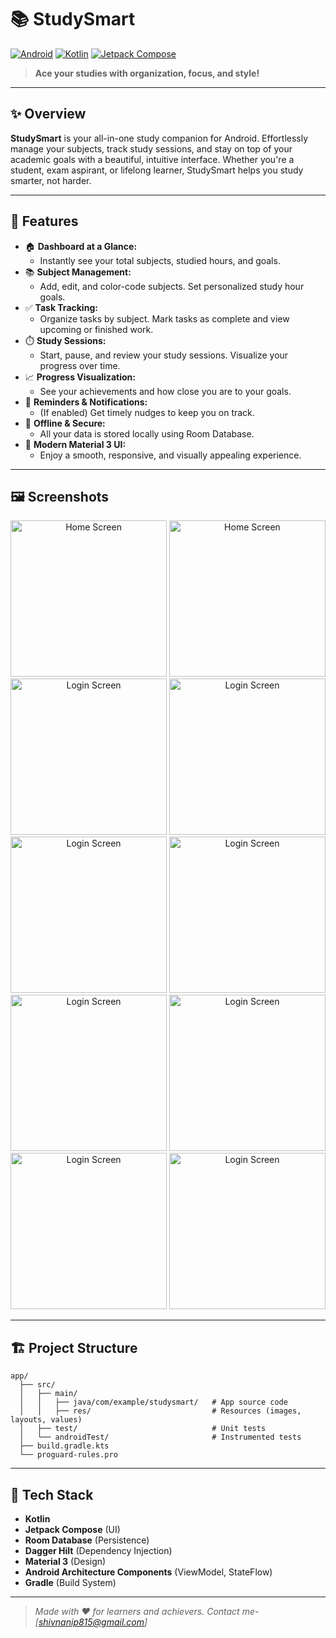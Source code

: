 # 📚 StudySmart

[![Android](https://img.shields.io/badge/platform-Android-green?logo=android)](https://developer.android.com/) [![Kotlin](https://img.shields.io/badge/language-Kotlin-blueviolet?logo=kotlin)](https://kotlinlang.org/) [![Jetpack Compose](https://img.shields.io/badge/UI-Jetpack%20Compose-ff69b4?logo=jetpack-compose)](https://developer.android.com/jetpack/compose)

> **Ace your studies with organization, focus, and style!**

---

## ✨ Overview

**StudySmart** is your all-in-one study companion for Android. Effortlessly manage your subjects, track study sessions, and stay on top of your academic goals with a beautiful, intuitive interface. Whether you're a student, exam aspirant, or lifelong learner, StudySmart helps you study smarter, not harder.

---

## 🚀 Features

- 🏠 **Dashboard at a Glance:**
  - Instantly see your total subjects, studied hours, and goals.
- 📚 **Subject Management:**
  - Add, edit, and color-code subjects. Set personalized study hour goals.
- ✅ **Task Tracking:**
  - Organize tasks by subject. Mark tasks as complete and view upcoming or finished work.
- ⏱️ **Study Sessions:**
  - Start, pause, and review your study sessions. Visualize your progress over time.
- 📈 **Progress Visualization:**
  - See your achievements and how close you are to your goals.
- 🔔 **Reminders & Notifications:**
  - (If enabled) Get timely nudges to keep you on track.
- 💾 **Offline & Secure:**
  - All your data is stored locally using Room Database.
- 🎨 **Modern Material 3 UI:**
  - Enjoy a smooth, responsive, and visually appealing experience.

---

## 🖼️ Screenshots

<p align="center">
  <img src="assets/screens/ss10.jpg" alt="Home Screen" width="250"/>
  <img src="assets/screens/ss11.jpg" alt="Home Screen" width="250"/>
  <img src="assets/screens/ss3.jpg" alt="Login Screen" width="250"/>
  <img src="assets/screens/ss6.jpg" alt="Login Screen" width="250"/>
  <img src="assets/screens/ss2.jpg" alt="Login Screen" width="250"/>
  <img src="assets/screens/ss1.jpg" alt="Login Screen" width="250"/>
  <img src="assets/screens/ss4.jpg" alt="Login Screen" width="250"/>
  <img src="assets/screens/ss5.jpg" alt="Login Screen" width="250"/>
  <img src="assets/screens/ss7.jpg" alt="Login Screen" width="250"/>
  <img src="assets/screens/ss8.jpg" alt="Login Screen" width="250"/>
  <!-- Add more screenshots as needed -->
</p>

<!--
Add screenshots below to showcase the app:

![Dashboard](screenshots/dashboard.png)
![Subject Management](screenshots/subject_management.png)
-->

---

## 🏗️ Project Structure

```
app/
  ├── src/
  │   ├── main/
  │   │   ├── java/com/example/studysmart/   # App source code
  │   │   ├── res/                           # Resources (images, layouts, values)
  │   ├── test/                              # Unit tests
  │   └── androidTest/                       # Instrumented tests
  ├── build.gradle.kts
  └── proguard-rules.pro
```

---

## 🧰 Tech Stack

- **Kotlin**
- **Jetpack Compose** (UI)
- **Room Database** (Persistence)
- **Dagger Hilt** (Dependency Injection)
- **Material 3** (Design)
- **Android Architecture Components** (ViewModel, StateFlow)
- **Gradle** (Build System)


---

> _Made with ❤️ for learners and achievers. Contact me- [shivnanip815@gmail.com]_
